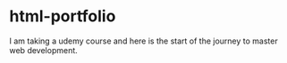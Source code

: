 # html-portfolio
I am taking a udemy course and here is the start of the journey to master web development.
